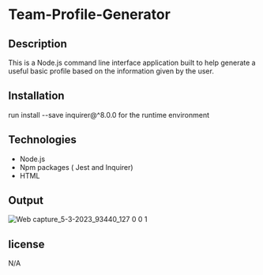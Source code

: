 # Team-Profile-Generator

## Description

This is a Node.js command line interface application built to help generate a useful basic profile based on the information given by the user.

## Installation 

 run install --save inquirer@^8.0.0 for the runtime environment

 ## Technologies
 * Node.js
 * Npm packages ( Jest and Inquirer)
 * HTML

 ## Output
![Web capture_5-3-2023_93440_127 0 0 1](https://user-images.githubusercontent.com/117802939/222952836-24f732ed-3b9e-4168-86e0-b7fd3b387cef.jpeg)


 ## license
 N/A
 
 
